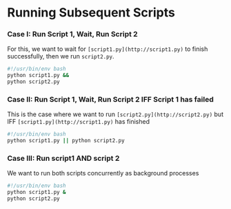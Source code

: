 # Running Subsequent Scripts


### Case I: Run Script 1, Wait, Run Script 2

For this, we want to wait for `[script1.py](http://script1.py)` to finish successfully, then we run `script2.py`.

```bash
#!/usr/bin/env bash
python script1.py && 
python script2.py
```

### Case II: Run Script 1, Wait, Run Script 2 IFF Script 1 has failed

This is the case where we want to run `[script2.py](http://script2.py)` but IFF `[script1.py](http://script1.py)` has finished

```bash
#!/usr/bin/env bash
python script1.py || python script2.py
```

### Case III: Run script1 AND script 2

We want to run both scripts concurrently as background processes

```bash
#!/usr/bin/env bash
python script1.py & 
python script2.py
```
